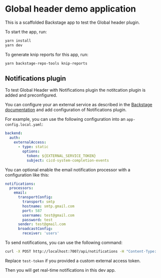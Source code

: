 # Global header demo application

This is a scaffolded Backstage app to test the Global header plugin.

To start the app, run:

```sh
yarn install
yarn dev
```

To generate knip reports for this app, run:

```sh
yarn backstage-repo-tools knip-reports
```

## Notifications plugin

To test Global Header with Notifications plugin the notitcation plugin is added and preconfigured.

You can configure your an external service as described in the [Backstage documentation](https://backstage.io/docs/auth/service-to-service-auth/#static-keys-for-plugin-to-plugin-auth) and add configuration of Notifications plugin.

For example, you can use the following configuration into an `app-config.local.yaml`:

```yaml
backend:
  auth:
    externalAccess:
      - type: static
        options:
          token: ${EXTERNAL_SERVICE_TOKEN}
          subject: cicd-system-completion-events
```

You can optional enable the email notification processor with a configuration like this:

```yaml
notifications:
  processors:
    email:
      transportConfig:
        transport: smtp
        hostname: smtp.gmail.com
        port: 587
        username: test@gmail.com
        password: test
      sender: test@gmail.com
      broadcastConfig:
        receiver: 'users'
```

To send notifications, you can use the following command:

```sh
curl -X POST http://localhost:7007/api/notifications -H "Content-Type: application/json" -H "Authorization: Bearer test-token" -d '{"recipients":{"type":"broadcast"},"payload": {"title": "Title of boradcast message","link": "http://foo.com/bar","severity": "high","topic": "The topic"}}'
```

Replace `test-token` if you provided a custom external access token.

Then you will get real-time notifications in this dev app.
